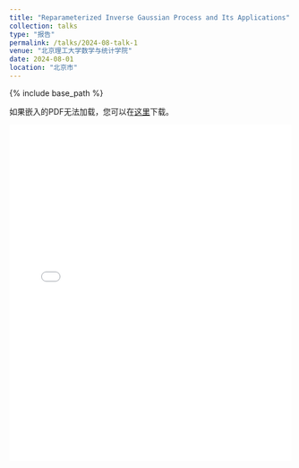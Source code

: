 ```yaml
---
title: "Reparameterized Inverse Gaussian Process and Its Applications"
collection: talks
type: "报告"
permalink: /talks/2024-08-talk-1
venue: "北京理工大学数学与统计学院"
date: 2024-08-01
location: "北京市"
---
```



{% include base_path %}

<p>如果嵌入的PDF无法加载，您可以在<a href="/files/slides/rIG_applications.pdf">这里</a>下载。</p>

<embed src="/files/slides/rIG_applications.pdf" width="100%" height="600px" type="application/pdf">




